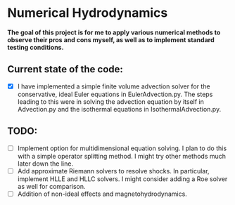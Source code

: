 # Numerical Hydrodynamics
**The goal of this project is for me to apply various numerical methods to observe their pros and cons myself, as well as to implement standard testing conditions.**

## Current state of the code:
- [x] I have implemented a simple finite volume advection solver for the conservative, ideal Euler equations in EulerAdvection.py. The steps leading to this were in solving the advection equation by itself in Advection.py and the isothermal equations in IsothermalAdvection.py.

## TODO:
- [ ] Implement option for multidimensional equation solving. I plan to do this with a simple operator splitting method. I might try other methods much later down the line. 
- [ ] Add approximate Riemann solvers to resolve shocks. In particular, implement HLLE and HLLC solvers. I might consider adding a Roe solver as well for comparison. 
- [ ] Addition of non-ideal effects and magnetohydrodynamics. 
